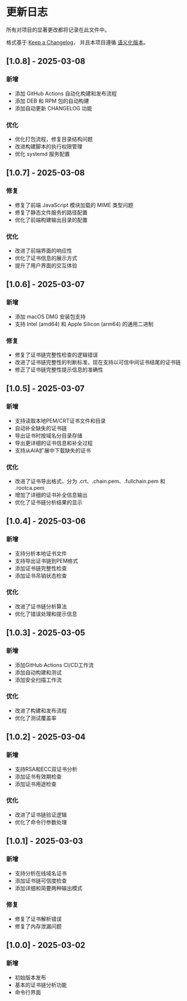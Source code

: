 # 更新日志

所有对项目的显著更改都将记录在此文件中。

格式基于 [Keep a Changelog](https://keepachangelog.com/zh-CN/1.0.0/)，
并且本项目遵循 [语义化版本](https://semver.org/lang/zh-CN/)。

## [1.0.8] - 2025-03-08

### 新增
- 添加 GitHub Actions 自动化构建和发布流程
- 添加 DEB 和 RPM 包的自动构建
- 添加自动更新 CHANGELOG 功能

### 优化
- 优化打包流程，修复目录结构问题
- 改进构建脚本的执行权限管理
- 优化 systemd 服务配置

## [1.0.7] - 2025-03-08

### 修复
- 修复了前端 JavaScript 模块加载的 MIME 类型问题
- 修复了静态文件服务的路径配置
- 优化了前端构建输出目录的配置

### 优化
- 改进了前端界面的响应性
- 优化了证书信息的展示方式
- 提升了用户界面的交互体验

## [1.0.6] - 2025-03-07

### 新增
- 添加 macOS DMG 安装包支持
- 支持 Intel (amd64) 和 Apple Silicon (arm64) 的通用二进制

### 修复
- 修复了证书链完整性检查的逻辑错误
- 改进了证书链完整性的判断标准，现在支持以可信中间证书结尾的证书链
- 修正了证书链完整性提示信息的准确性

## [1.0.5] - 2025-03-07

### 新增
- 支持读取本地PEM/CRT证书文件和目录
- 自动补全缺失的证书链
- 导出证书时按域名分目录存储
- 导出更详细的证书信息和补全过程
- 支持从AIA扩展中下载缺失的证书

### 优化
- 改进了证书导出格式，分为 .crt、.chain.pem、.fullchain.pem 和 .rootca.pem
- 增加了详细的证书补全信息输出
- 优化了证书链分析结果的显示

## [1.0.4] - 2025-03-06

### 新增
- 支持分析本地证书文件
- 支持导出证书链到PEM格式
- 添加证书链完整性检查
- 添加证书吊销状态检查

### 优化
- 改进了证书链分析算法
- 优化了错误处理和提示信息

## [1.0.3] - 2025-03-05

### 新增
- 添加GitHub Actions CI/CD工作流
- 添加自动构建和测试
- 添加安全扫描工作流

### 优化
- 改进了构建和发布流程
- 优化了测试覆盖率

## [1.0.2] - 2025-03-04

### 新增
- 支持RSA和ECC双证书分析
- 添加证书有效期检查
- 添加证书用途检查

### 优化
- 改进了证书链验证逻辑
- 优化了命令行参数处理

## [1.0.1] - 2025-03-03

### 新增
- 支持分析在线域名证书
- 添加证书链可信度检查
- 添加详细和简要两种输出模式

### 修复
- 修复了证书解析错误
- 修复了内存泄漏问题

## [1.0.0] - 2025-03-02

### 新增
- 初始版本发布
- 基本的证书链分析功能
- 命令行界面 